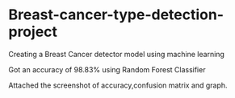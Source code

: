 # Breast-cancer-type-detection-project
Creating a Breast Cancer detector model using machine learning

Got an accuracy of 98.83% using Random Forest Classifier

Attached the screenshot of accuracy,confusion matrix and graph.
